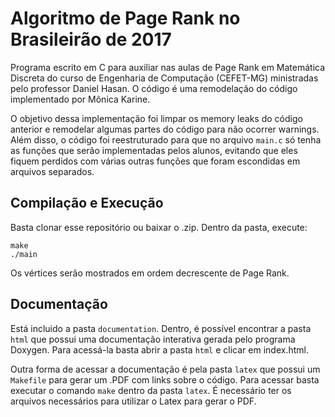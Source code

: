 # Algoritmo de Page Rank no Brasileirão de 2017

Programa escrito em C para auxiliar nas aulas de Page Rank em Matemática Discreta do curso de Engenharia de Computação (CEFET-MG) ministradas pelo professor Daniel Hasan. O código é uma remodelação do código implementado por Mônica Karine.

O objetivo dessa implementação foi limpar os memory leaks do código anterior e remodelar algumas partes do código para não ocorrer warnings. Além disso, o código foi reestruturado para que no arquivo `main.c` só tenha as funções que serão implementadas pelos alunos, evitando que eles fiquem perdidos com várias outras funções que foram escondidas em arquivos separados.

## Compilação e Execução
Basta clonar esse repositório ou baixar o .zip.
Dentro da pasta, execute:
```
make
./main
```
Os vértices serão mostrados em ordem decrescente de Page Rank.

## Documentação
Está incluido a pasta `documentation`. Dentro, é possível encontrar a pasta `html` que possui uma documentação interativa gerada pelo programa Doxygen. Para acessá-la basta abrir a pasta `html` e clicar em index.html.

Outra forma de acessar a documentação é pela pasta `latex` que possui um `Makefile` para gerar um .PDF com links sobre o código. Para acessar basta executar o comando `make` dentro da pasta `latex`. É necessário ter os arquivos necessários para utilizar o Latex para gerar o PDF.
